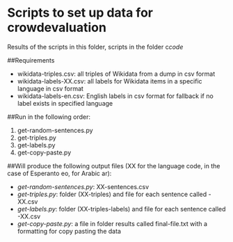 # Scripts to set up data for crowdevaluation

Results of the scripts in this folder, scripts in the folder c*code*

##Requirements

- wikidata-triples.csv: all triples of Wikidata from a dump in csv format 
- wikidata-labels-XX.csv: all labels for Wikidata items in a specific language in csv format
- wikidata-labels-en.csv: English labels in csv format for fallback if no label exists in specified language

##Run in the following order:

1. get-random-sentences.py
2. get-triples.py
3. get-labels.py
4. get-copy-paste.py

##Will produce the following output files (XX for the language code, in the case of Esperanto eo, for Arabic ar):

- *get-random-sentences.py*: XX-sentences.csv
- *get-triples.py*: folder (XX-triples) and file for each sentence called <entity-id>-XX.csv
- *get-labels.py*: folder (XX-triples-labels) and file for each sentence called <entity-id>-XX.csv
- *get-copy-paste.py*: a file in folder results called final-file.txt with a formatting for copy pasting the data
